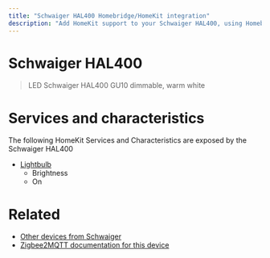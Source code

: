 ```yaml
---
title: "Schwaiger HAL400 Homebridge/HomeKit integration"
description: "Add HomeKit support to your Schwaiger HAL400, using Homebridge, Zigbee2MQTT and homebridge-z2m."
---
```

<!---
This file has been GENERATED using src/docgen/docgen.ts
DO NOT EDIT THIS FILE MANUALLY!
-->
# Schwaiger HAL400
> LED Schwaiger HAL400 GU10 dimmable, warm white


# Services and characteristics
The following HomeKit Services and Characteristics are exposed by
the Schwaiger HAL400

* [Lightbulb](../../light.md)
  * Brightness
  * On


# Related
* [Other devices from Schwaiger](../index.md#schwaiger)
* [Zigbee2MQTT documentation for this device](https://www.zigbee2mqtt.io/devices/HAL400.html)